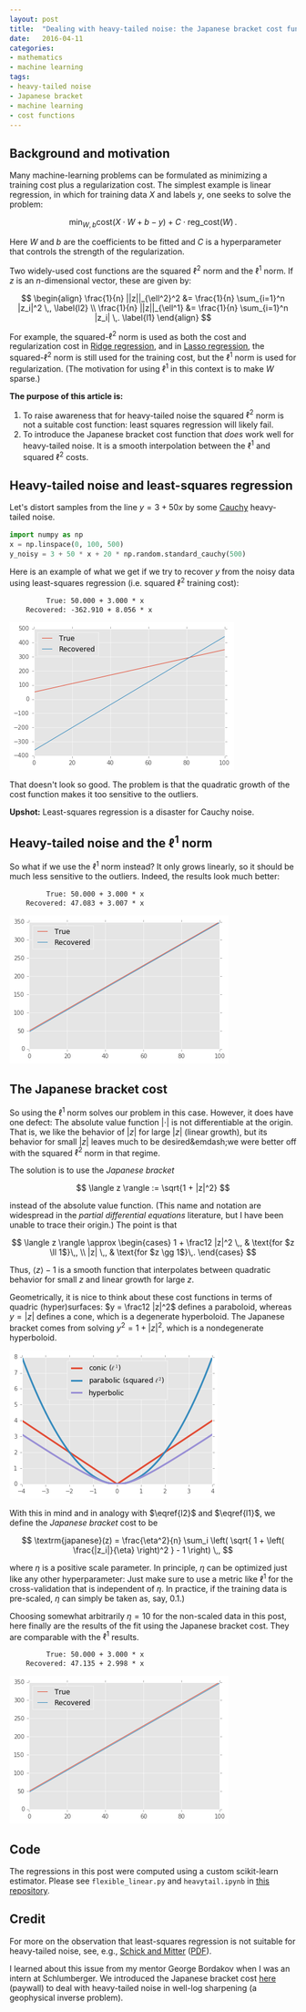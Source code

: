 ```yaml
---
layout: post
title:  "Dealing with heavy-tailed noise: the Japanese bracket cost function"
date:   2016-04-11
categories:
- mathematics
- machine learning
tags:
- heavy-tailed noise
- Japanese bracket
- machine learning
- cost functions
---
```


## Background and motivation

Many machine-learning problems can be formulated as minimizing a
training cost plus a regularization cost. The simplest example is linear
regression, in which for training data $X$ and labels $y$, one seeks to solve
the problem:

$$
\min_{W, b} \textrm{cost}(X \cdot W + b - y) + C \cdot\textrm{reg_cost}(W) \,.
$$

Here $W$ and $b$ are the coefficients to be fitted and $C$ is a hyperparameter
that controls the strength of the regularization.

Two widely-used cost functions are the squared $\ell^2$ norm and the $\ell^1$
norm. If $z$ is an $n$-dimensional vector, these are given by:

$$
\begin{align}
\frac{1}{n} ||z||_{\ell^2}^2 &= \frac{1}{n} \sum_{i=1}^n |z_i|^2 \,, \label{l2}
\\ \frac{1}{n} ||z||_{\ell^1} &= \frac{1}{n} \sum_{i=1}^n |z_i| \,. \label{l1}
\end{align}
$$

For example, the squared-$\ell^2$ norm is used as both the cost and
regularization cost in [Ridge regression][ridge], and in
[Lasso regression][lasso], the squared-$\ell^2$ norm is still used for
the training cost, but the $\ell^1$ norm is used for regularization.
(The motivation for using $\ell^1$ in this context is to make $W$ sparse.)


**The purpose of this article is:**

1. To raise awareness that for heavy-tailed noise the squared $\ell^2$ norm is
   not a suitable cost function: least squares regression will likely fail.
2. To introduce the Japanese bracket cost function that *does* work well for
   heavy-tailed noise. It is a smooth interpolation between the $\ell^1$ and
   squared $\ell^2$ costs.


## Heavy-tailed noise and least-squares regression

Let's distort samples from the line $y = 3 + 50x$ by some [Cauchy][cauchy]
heavy-tailed noise.

~~~python
import numpy as np
x = np.linspace(0, 100, 500)
y_noisy = 3 + 50 * x + 20 * np.random.standard_cauchy(500)
~~~

Here is an example of what we get if we try to recover $y$ from the noisy data
using least-squares regression (i.e. squared $\ell^2$ training cost):

~~~raw
         True: 50.000 + 3.000 * x
    Recovered: -362.910 + 8.056 * x
~~~

![Disastrous fit using least-squares regression](/assets/cauchy_l2.png)

That doesn't look so good. The problem is that the quadratic growth
of the cost function makes it too sensitive to the outliers.

**Upshot:** Least-squares regression is a disaster for Cauchy noise.


## Heavy-tailed noise and the $\ell^1$ norm

So what if we use the $\ell^1$ norm instead? It only grows linearly,
so it should be much less sensitive to the outliers. Indeed, the results
look much better:

~~~raw
         True: 50.000 + 3.000 * x
    Recovered: 47.083 + 3.007 * x
~~~

![Much better fit using $\ell^1$ norm](/assets/cauchy_l1.png)


## The Japanese bracket cost

So using the $\ell^1$ norm solves our problem in this case. However,
it does have one defect: The absolute value function $|\cdot|$
is not differentiable at the origin. That is, we like the behavior of
$|z|$ for large $|z|$ (linear growth), but its behavior for small
$|z|$ leaves much to be desired&emdash;we were better off with the squared
$\ell^2$ norm in that regime.

The solution is to use the *Japanese bracket*

$$
\langle z \rangle := \sqrt{1 + |z|^2}
$$

instead of the absolute value function. (This name and notation are
widespread in the *partial differential equations* literature, but I have
been unable to trace their origin.) The point is that

$$
\langle z \rangle \approx \begin{cases}
        1 + \frac12 |z|^2 \,, & \text{for $z \ll 1$}\,,
    \\  |z| \,,               & \text{for $z \gg 1$}\,.
\end{cases}
$$

Thus, $\langle z \rangle - 1$ is a smooth function that interpolates
between quadratic behavior for small $z$ and linear growth for large $z$.

Geometrically, it is nice to think about these cost functions in terms of
quadric (hyper)surfaces: $y = \frac12 |z|^2$ defines a paraboloid, whereas
$y = |z|$ defines a cone, which is a degenerate hyperboloid. The Japanese
bracket comes from solving $y^2 = 1 + |z|^2$, which is a nondegenerate
hyperboloid.

![Cone, parabola, and hyperbola](/assets/cost_funcs_as_quadrics.png)

With this in mind and in analogy with $\eqref{l2}$ and $\eqref{l1}$,
we define the *Japanese bracket* cost to be

$$
\textrm{japanese}(z) = \frac{\eta^2}{n} \sum_i \left(
    \sqrt{ 1 + \left( \frac{|z_i|}{\eta} \right)^2 } - 1
\right) \,,
$$

where $\eta$ is a positive scale parameter. In principle, $\eta$ can be
optimized just like any other hyperparameter: Just make sure to use a
metric like $\ell^1$ for the cross-validation that is independent of $\eta$.
In practice, if the training data is pre-scaled, $\eta$ can simply
be taken as, say, $0.1$.)

Choosing somewhat arbitrarily $\eta = 10$ for the non-scaled data in
this post, here finally are the results of the fit using the Japanese
bracket cost. They are comparable with the $\ell^1$ results.

~~~raw
         True: 50.000 + 3.000 * x
    Recovered: 47.135 + 2.998 * x
~~~

![Equally good fit using Japanese bracket cost](/assets/cauchy_japanese.png)



## Code

The regressions in this post were computed using a custom scikit-learn
estimator. Please see `flexible_linear.py` and `heavytail.ipynb` in
[this repository][custom-sklearn].


## Credit

For more on the observation that least-squares regression is not suitable for
heavy-tailed noise, see, e.g., [Schick and Mitter][schick-mitter]
([PDF][schick-mitter-pdf]).

I learned about this issue from my mentor George Bordakov when I was an
intern at Schlumberger. We introduced the Japanese bracket cost
[here][eage-doi] (paywall) to deal with heavy-tailed noise in well-log
sharpening (a geophysical inverse problem).


[ridge]: https://en.wikipedia.org/wiki/Tikhonov_regularization
[lasso]: https://en.wikipedia.org/wiki/Lasso_(statistics)
[cauchy]: https://en.wikipedia.org/wiki/Cauchy_distribution
[eage-doi]: http://dx.doi.org/10.3997/2214-4609.20141285
[schick-mitter]: http://www.jstor.org/stable/2242306
[schick-mitter-pdf]: http://www.mit.edu/~mitter/publications/73_robust_recursive_AOS.pdf
[custom-sklearn]: https://github.com/mkliegl/custom-sklearn
